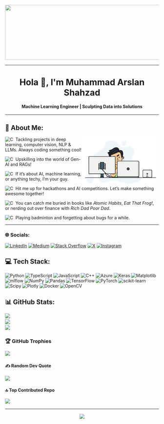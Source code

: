 <p align="center"><img src="https://github.com/muhammadarslanshahzad/muhammadarslanshahzad/blob/main/assets/header.jpeg" width="1380px" height="180px"></p>

---

<h1 align="center">Hola 👋, I'm Muhammad Arslan Shahzad</h1>

<h4 align="center">Machine Learning Engineer | Sculpting Data into Solutions </h4>

---

## 💫 About Me:


<img src="https://github.com/abhinav-bohra/abhinav-bohra/blob/main/intro.gif" width="50%" height="50%" align="right">

<p align="left">

<img src="https://github.com/muhammadarslanshahzad/muhammadarslanshahzad/blob/main/assets/icons/working.png" alt="C" width="25" height="25" />&nbsp;&nbsp;Tackling projects in deep learning, computer vision, NLP & LLMs. Always coding something cool! <br>

<img src="https://github.com/muhammadarslanshahzad/muhammadarslanshahzad/blob/main/assets/icons/nlp.png" alt="C" width="25" height="25" />&nbsp;&nbsp;Upskilling into the world of Gen-AI and RAGs! <br>

<img src="https://github.com/muhammadarslanshahzad/muhammadarslanshahzad/blob/main/assets/icons/coding.png" alt="C" width="25" height="25" />&nbsp;&nbsp;If it’s about AI, machine learning, or anything techy, I’m your guy. <br>


<img src="https://github.com/muhammadarslanshahzad/muhammadarslanshahzad/blob/main/assets/icons/collaboration.png" alt="C" width="25" height="25" />&nbsp;&nbsp;Hit me up for hackathons and AI competitions. Let’s make something awesome together! <br>

<img src="https://github.com/muhammadarslanshahzad/muhammadarslanshahzad/blob/main/assets/icons/sloth.png" alt="C" width="25" height="25" />&nbsp;&nbsp;You can catch me buried in books like *Atomic Habits*, *Eat That Frog!*, or nerding out over finance with *Rich Dad Poor Dad*. <br>

<img src="https://github.com/muhammadarslanshahzad/muhammadarslanshahzad/blob/main/assets/icons/joystick.png" alt="C" width="25" height="25" />&nbsp;&nbsp;Playing badminton and forgetting about bugs for a while. <br>

</p>

---

### 🌐 Socials:
[![LinkedIn](https://img.shields.io/badge/LinkedIn-%230077B5.svg?logo=linkedin&logoColor=white)](https://linkedin.com/in/https://www.linkedin.com/in/muhammad-arslan-shahzad/) [![Medium](https://img.shields.io/badge/Medium-12100E?logo=medium&logoColor=white)](https://medium.com/@muhammadarslanshahzad) [![Stack Overflow](https://img.shields.io/badge/-Stackoverflow-FE7A16?logo=stack-overflow&logoColor=white)](https://stackoverflow.com/users/22744995/muhammad-arslan-shahzad) [![X](https://img.shields.io/badge/X-black.svg?logo=X&logoColor=white)](https://x.com/Shahzad_MArslan/) [![Instagram](https://img.shields.io/badge/Instagram-%23E4405F.svg?logo=Instagram&logoColor=white)](https://instagram.com/muhammadarslan.shahzad/) 

## 💻 Tech Stack:
![Python](https://img.shields.io/badge/python-3670A0?style=plastic&logo=python&logoColor=ffdd54) ![TypeScript](https://img.shields.io/badge/typescript-%23007ACC.svg?style=plastic&logo=typescript&logoColor=white) ![JavaScript](https://img.shields.io/badge/javascript-%23323330.svg?style=plastic&logo=javascript&logoColor=%23F7DF1E) ![C++](https://img.shields.io/badge/c++-%2300599C.svg?style=plastic&logo=c%2B%2B&logoColor=white) ![Azure](https://img.shields.io/badge/azure-%230072C6.svg?style=plastic&logo=microsoftazure&logoColor=white) ![Keras](https://img.shields.io/badge/Keras-%23D00000.svg?style=plastic&logo=Keras&logoColor=white) ![Matplotlib](https://img.shields.io/badge/Matplotlib-%23ffffff.svg?style=plastic&logo=Matplotlib&logoColor=black) ![mlflow](https://img.shields.io/badge/mlflow-%23d9ead3.svg?style=plastic&logo=numpy&logoColor=blue) ![NumPy](https://img.shields.io/badge/numpy-%23013243.svg?style=plastic&logo=numpy&logoColor=white) ![Pandas](https://img.shields.io/badge/pandas-%23150458.svg?style=plastic&logo=pandas&logoColor=white) ![TensorFlow](https://img.shields.io/badge/TensorFlow-%23FF6F00.svg?style=plastic&logo=TensorFlow&logoColor=white) ![PyTorch](https://img.shields.io/badge/PyTorch-%23EE4C2C.svg?style=plastic&logo=PyTorch&logoColor=white) ![scikit-learn](https://img.shields.io/badge/scikit--learn-%23F7931E.svg?style=plastic&logo=scikit-learn&logoColor=white) ![Scipy](https://img.shields.io/badge/SciPy-%230C55A5.svg?style=plastic&logo=scipy&logoColor=%white) ![Plotly](https://img.shields.io/badge/Plotly-%233F4F75.svg?style=plastic&logo=plotly&logoColor=white) ![Docker](https://img.shields.io/badge/docker-%230db7ed.svg?style=plastic&logo=docker&logoColor=white) ![OpenCV](https://img.shields.io/badge/opencv-%23white.svg?style=plastic&logo=opencv&logoColor=white)

## 📊 GitHub Stats:
![](https://github-readme-stats.vercel.app/api?username=muhammadarslanshahzad&theme=dark&hide_border=false&include_all_commits=true&count_private=true)<br/>
![](https://github-readme-streak-stats.herokuapp.com/?user=muhammadarslanshahzad&theme=dark&hide_border=false)<br/>
![](https://github-readme-stats.vercel.app/api/top-langs/?username=muhammadarslanshahzad&theme=dark&hide_border=false&include_all_commits=true&count_private=true&layout=compact)

### 🏆 GitHub Trophies
![](https://github-profile-trophy.vercel.app/?username=muhammadarslanshahzad&theme=onedark&no-frame=false&no-bg=true&margin-w=4)

#### ✍️ Random Dev Quote
![](https://quotes-github-readme.vercel.app/api?type=horizontal&theme=tokyonight)

#### 🔝 Top Contributed Repo
![](https://github-contributor-stats.vercel.app/api?username=muhammadarslanshahzad&limit=5&theme=dark&combine_all_yearly_contributions=true)


---
<p align="center">
<img src="https://komarev.com/ghpvc/?username=muhammadarslanshahzad" align="center"/>
</p>
